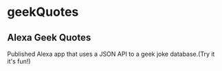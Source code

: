 # geekQuotes
## Alexa Geek Quotes

Published Alexa app that uses a JSON API to a geek joke database.(Try it it's fun!)
